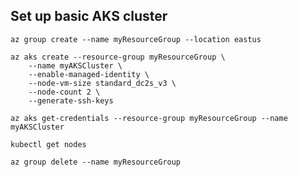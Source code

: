 ## Set up basic AKS cluster
```
az group create --name myResourceGroup --location eastus
```

```
az aks create --resource-group myResourceGroup \
    --name myAKSCluster \
    --enable-managed-identity \
    --node-vm-size standard_dc2s_v3 \
    --node-count 2 \
    --generate-ssh-keys
```

```
az aks get-credentials --resource-group myResourceGroup --name myAKSCluster
```

```
kubectl get nodes
```

```
az group delete --name myResourceGroup
```
